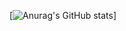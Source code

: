 [![Anurag's GitHub stats](https://github-readme-stats.vercel.app/api?username=Ananazo&show_icons=true)]
